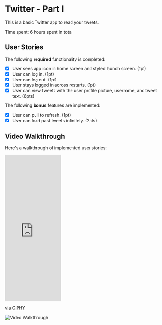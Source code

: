 # Twitter - Part I

This is a basic Twitter app to read your tweets.

Time spent: 6 hours spent in total

## User Stories

The following **required** functionality is completed:

- [X] User sees app icon in home screen and styled launch screen. (1pt)
- [X] User can log in. (1pt)
- [X] User can log out. (1pt)
- [X] User stays logged in across restarts. (1pt)
- [X] User can view tweets with the user profile picture, username, and tweet text. (6pts)

The following **bonus** features are implemented:

- [X] User can pull to refresh. (1pt)
- [X] User can load past tweets infinitely. (2pts)

## Video Walkthrough

Here's a walkthrough of implemented user stories:

<iframe src="https://giphy.com/embed/oFqHYGfSN4krBOsXvt" width="184" height="480" frameBorder="0" class="giphy-embed" allowFullScreen></iframe><p><a href="https://giphy.com/gifs/oFqHYGfSN4krBOsXvt">via GIPHY</a></p>

<img src='https://media.giphy.com/media/RuWBgruGWyM2DzWZmE/giphy.gif' title='Video Walkthrough' width='' alt='Video Walkthrough' />

